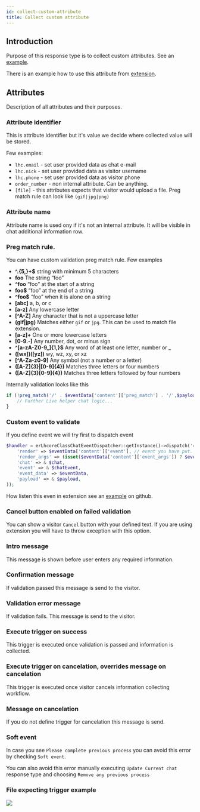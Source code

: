```yaml
---
id: collect-custom-attribute
title: Collect custom attribute
---
```


## Introduction

Purpose of this response type is to collect custom attributes. See an [example](collecting-information.md).

There is an example how to use this attribute from [extension](https://github.com/LiveHelperChat/lhccollectcustombot).

## Attributes

Description of all attributes and their purposes.

### Attribute identifier

This is attribute identifier but it's value we decide where collected value will be stored.

Few examples:

* `lhc.email` - set user provided data as chat e-mail
* `lhc.nick` - set user provided data as visitor username
* `lhc.phone` - set user provided data as visitor phone
* `order_number` - non internal attribute. Can be anything.
* `[file]` - this attributes expects that visitor would upload a file. Preg match rule can look like `(gif|jpg|png)`

### Attribute name

Attribute name is used ony if it's not an internal attribute. It will be visible in chat additional information row.

### Preg match rule.

You can have custom validation preg match rule. Few examples

* **^.{5,}+$** string with minimum 5 characters
* **foo** The string “foo”
* **^foo** “foo” at the start of a string
* **foo$** “foo” at the end of a string
* **^foo$** “foo” when it is alone on a string
* **[abc]** a, b, or c
* **[a-z]** Any lowercase letter
* **[^A-Z]** Any character that is not a uppercase letter
* **(gif|jpg)** Matches either `gif` or `jpg`. This can be used to match file extension.
* **[a-z]+** One or more lowercase letters
* **[0-9.-]** Any number, dot, or minus sign
* **^[a-zA-Z0-9_]{1,}$** Any word of at least one letter, number or _
* **([wx])([yz])** wy, wz, xy, or xz
* **[^A-Za-z0-9]** Any symbol (not a number or a letter)
* **([A-Z]{3}|[0-9]{4})** Matches three letters or four numbers
* **([A-Z]{3}[0-9]{4})** Matches three letters followed by four numbers

Internally validation looks like this

```php
if (!preg_match('/' . $eventData['content']['preg_match'] . '/',$payload)) {
    // Further Live helper chat logic...
}
```

### Custom event to validate

If you define event we will try first to dispatch event 

```php
$handler = erLhcoreClassChatEventDispatcher::getInstance()->dispatch('chat.genericbot_event_handler', array(
    'render' => $eventData['content']['event'], // event you have put.
    'render_args' => (isset($eventData['content']['event_args']) ? $eventData['content']['event_args'] : array()),
    'chat' => & $chat,
    'event' => & $chatEvent,
    'event_data' => $eventData,
    'payload' => & $payload,
));
```

How listen this even in extension see an [example](https://github.com/LiveHelperChat/lhccollectcustombot) on github.

### Cancel button enabled on failed validation

You can show a visitor `Cancel` button with your defined text. If you are using extension you will have to throw exception with this option.

### Intro message

This message is shown before user enters any required information.

### Confirmation message

If validation passed this message is send to the visitor.

### Validation error message

If validation fails. This message is send to the visitor.

### Execute trigger on success

This trigger is executed once validation is passed and information is collected.

### Execute trigger on cancelation, overrides message on cancelation

This trigger is executed once visitor cancels information collecting workflow.

### Message on cancelation

If you do not define trigger for cancelation this message is send.

### Soft event

In case you see `Please complete previous process` you can avoid this error by checking `Soft event`.

You can also avoid this error manually executing `Update Current chat` response type and choosing `Remove any previous process`

### File expecting trigger example

​![](/img/bot/collect-file.png)
